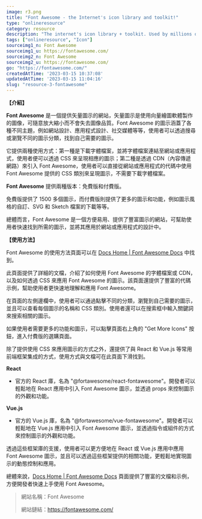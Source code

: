 ```yaml
---
image: r3.png
title: "Font Awesome - the Internet's icon library and toolkit!"
type: "onlineresource"
category: resource
description: "The internet's icon library + toolkit. Used by millions of designers, devs, & content creators. Open-source. Always free. Always awesome."
tags: ["onlineresource", "Icon"]
sourceimg1_n: Font Awesome
sourceimg1_u: https://fontawesome.com/
sourceimg2_n: Font Awesome
sourceimg2_u: https://fontawesome.com/
go: "https://fontawesome.com/"
createdAtTime: '2023-03-15 10:37:08'
updatedAtTime: '2023-03-15 11:04:16'
slug: "resource-3-fontawesome"
---
```


**【介紹】**

**Font Awesome** 是一個提供矢量圖示的網站，矢量圖示是使用向量繪圖軟體製作的圖像，可隨意放大縮小而不會失去圖像品質。Font Awesome 的圖示涵蓋了各種不同主題，例如網站設計、應用程式設計、社交媒體等等，使用者可以透過搜尋或瀏覽不同的圖示分類，找到自己需要的圖示。

它提供兩種使用方式：第一種是下載字體檔案，並將字體檔案連結至網站或應用程式，使用者便可以透過 CSS 來呈現相應的圖示；第二種是透過 CDN（內容傳遞網路）來引入 Font Awesome，使用者可以直接從網站或應用程式的代碼中使用 Font Awesome 提供的 CSS 類別來呈現圖示，不需要下載字體檔案。

**Font Awesome** 提供兩種版本：免費版和付費版。

免費版提供了 1500 多個圖示，而付費版則提供了更多的圖示和功能，例如圖示風格的自訂、SVG 和 Sketch 檔案的下載等等。

總體而言，Font Awesome 是一個方便易用、提供了豐富圖示的網站，可幫助使用者快速找到所需的圖示，並將其應用於網站或應用程式的設計中。

**【使用方法】**

Font Awesome 的使用方法頁面可以在 [Docs Home | Font Awesome Docs](https://fontawesome.com/docs) 中找到。

此頁面提供了詳細的文檔，介紹了如何使用 Font Awesome 的字體檔案或 CDN，以及如何透過 CSS 來應用 Font Awesome 的圖示。該頁面還提供了豐富的代碼示例，幫助使用者更快速地理解和應用 Font Awesome。

在頁面的左側邊欄中，使用者可以通過點擊不同的分類，瀏覽到自己需要的圖示，並且可以查看每個圖示的名稱和 CSS 類別。使用者還可以在搜索框中輸入關鍵詞來搜索相關的圖示。

如果使用者需要更多的功能和圖示，可以點擊頁面右上角的 "Get More Icons" 按鈕，進入付費版的選購頁面。

除了提供使用 CSS 來應用圖示的方式之外，還提供了與 React 和 Vue.js 等常用前端框架集成的方式，使用方式與文檔可在此頁面下滑找到。

**React**
- 官方的 React 庫，名為 "@fortawesome/react-fontawesome"。開發者可以輕鬆地在 React 應用中引入 Font Awesome 圖示，並透過 props 來控制圖示的外觀和功能。


**Vue.js**
- 官方的 Vue.js 庫，名為 "@fortawesome/vue-fontawesome"。開發者可以輕鬆地在 Vue.js 應用中引入 Font Awesome 圖示，並透過指令或組件的方式來控制圖示的外觀和功能。

透過這些框架庫的支援，使用者可以更方便地在 React 或 Vue.js 應用中應用 Font Awesome 圖示，並且可以透過這些框架提供的相關功能，更輕鬆地實現圖示的動態控制和應用。

總體來說，[Docs Home | Font Awesome Docs](https://fontawesome.com/docs) 頁面提供了豐富的文檔和示例，方便開發者快速上手使用 Font Awesome。

> 網站名稱：Font Awesome
>
> 網站鏈結：https://fontawesome.com/

